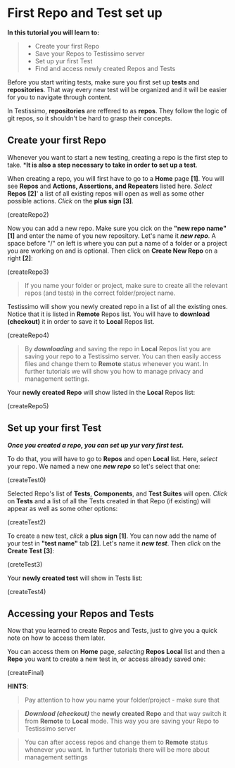 # First Repo and Test set up

**In this tutorial you will learn to:**
> - Create your first Repo
> - Save your Repos to Testissimo server
> - Set up yur first Test
> - Find and access newly created Repos and Tests

Before you start writing tests, make sure you first set up **tests** and **repositories**. That way every new test will be organized and it will be easier for you to navigate through content.

In Testissimo, **repositories** are reffered to as **repos**. They follow the logic of git repos, so it shouldn't be hard to grasp their concepts.

## Create your first Repo
Whenever you want to start a new testing, creating a repo is the first step to take. ***It is also a step necessary to take in order to set up a test**. 

When creating a repo, you will first have to go to a **Home** page **[1]**. You will see **Repos** and **Actions, Assertions, and Repeaters** listed here. *Select* **Repos** **[2]**' a list of all existing repos will open as well as some other possible actions. *Click* on the **plus sign** **[3]**.

(createRepo2)

Now you can add a new repo. Make sure you cick on the **"new repo name"** **[1]** and enter the name of you new repository. Let's name it ***new repo***. A space before "/" on left is where you can put a name of a folder or a project you are working on and is optional. Then click on **Create New Repo** on a right **[2]**:

(createRepo3)

> If you name your folder or project, make sure to create all the relevant repos (and tests) in the correct folder/project name.

Testissimo will show you newly created repo in a list of all the existing ones. Notice that it is listed in **Remote** Repos list. You will have to **download** **(checkout)** it in order to save it to **Local** Repos list.

(createRepo4)

> By ***downloading*** and saving the repo in **Local** Repos list you are saving your repo to a Testissimo server. You can then easily access files and change them to **Remote** status whenever you want. In further tutorials we will show you how to manage privacy and management settings.

Your **newly created Repo** will show listed in the **Local** Repos list:

(createRepo5)

## Set up your first Test

***Once you created a repo, you can set up yur very first test.***

To do that, you will have to go to **Repos** and open **Local** list. Here, *select* your repo. We named a new one ***new repo*** so let's select that one:

(createTest0)

Selected Repo's list of **Tests**, **Components**, and **Test Suites** will open. *Click* on **Tests** and a list of all the Tests created in that Repo (if existing) will appear as well as some other options:

(createTest2)

To create a new test, *click* a **plus sign** **[1]**. You can now add the name of your test in **"test name"** tab **[2]**. Let's name it ***new test***. Then *click* on the **Create Test** **[3]**:

(creteTest3)

Your **newly created test** will show in Tests list:

(createTest4)

## Accessing your Repos and Tests

Now that you learned to create Repos and Tests, just to give you a quick note on how to access them later.

You can access them on **Home** page, *selecting* **Repos** **Local** list and then a **Repo** you want to create a new test in, or access already saved one:

(createFinal)

**HINTS**:
> Pay attention to how you name your folder/project - make sure that

> ***Download (checkout)*** the **newly created Repo** and that way switch it from **Remote** to **Local** mode. This way you are saving your Repo to Testissimo server

> You can after access repos and change them to **Remote** status whenever you want. In further tutorials there will be more about management settings









